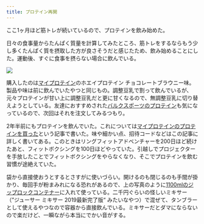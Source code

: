 ```yaml
---
title: プロテイン再開
---
```

ここ1ヶ月ほど筋トレが続いているので、プロテインを飲み始めた。

日々の食事量からたんぱく質量を計算してみたところ、筋トレをするならもう少し多くたんぱく質を摂取した方が良さそうだと感じたため、飲み始めることにした。運動後、すぐに食事を摂らない場合に飲んでいる。

![](https://lh3.googleusercontent.com/docs/ADP-6oHahUAQWFMSygNbzUFZzfat7HV1Li12FrO_tkgr_-bEkIUG4x4cFpvbv38nA4lo2CE_NlAnne12WvKgkU8GkffI7LAhBm89BZndDHBQDSiZE9Yh_EsspW68CfpuTkGJFktwuV-SlLTw3WQ61YNoQX_Te1AkrTB64Ebrsm-DLuQUE_OOBy8ZsG5domA1-XsKqha2xi1bn8vTmtermCmd7R9dOalqH9iJ0-CssnrshUWzmm3sLEPjyWFx5K1ypKYLRG4rP-qmszZobEhQDfmgjis3onE8c-qJURf6OmQltyqzYvX-Vrx_D-JwJRFj-1GTLKJBqo5ivZQnqzTPplreCL33nenptuFFUfOY1evsbREd90lq38p-dybT4i_xSz2qd3a0E3ANwx4lP8kD2c5yRgGJS26N_G3QYXsaSpcBwBEcexd0NnLzOThO703beAu2D_WgKTWUP3aK2mNMBwQ21q6k8BDtILJ6Jfe1bk3kILuBeBt8Qp14FXGA0yZHMzL0hAoxj7JzHgAolkqv2uZXqd5Xp4hOxpzuxfJzEfjcQmZrkimyVoXkoUKzXCjs1TvNX3B192yCZm5Y--izWzMA1P8Bc_b1F0jBS05Xsf0ZQZh7i-16exP9w-bDKbk-OzsrAa5NbYmsOv4ZDmukjiqHsGt3nPshv7PdHeMfgDYwFd9QrZkWQSsfT7w9wd51GkTtPzVpMAiexmDPz8A0RRsZXjYBU8jbXYrAEBqQOyb6YZe4agsliB67SYOZkWFZ0hFyeekI1HJ4E-lqr-2Xc4Md8whpFY9A2-TFDuqXYG1w-KWDwxdHEUV2KUvGK3NqQtjOqo0p_D3OrBYMlmGJKhWFVSYjtSUrGwOPfggvySfF13837qvkjW5b4Xd_a76WeBEuAgrBz3odBqYALdMs7KQDZz8i9J6o1z4hXRE_5XPSDtm648717CDVC0QAAHBrsSgO7idfsaU1H9A65imLKF6iPXUoNGgof6cSL_8paIrr_niiU0C7uupcgYzUip9JSrKVyYDQeqxXfDM6y1-ZFC4gwEDFr3qn8A423BAXTW5KIIWsT4JfqiQeC97x7-auKkClJ4o1jAwJbLUZREgdM40IUHcUtYzQ6FF9NDNCTq675Bq_EbLeptSi-dXMx-sSPfw6tbBlrmnNNMNKsERfSwsvCH6KhUIhIx7nBSEt6JNTM0bU_2-2UszL06QZV67QMy5cR7jY9c7gWBoosIOHfhvFpiELZ-4mMgEk77z0oeuxf8NxyDfI)

購入したのは[マイプロテイン](https://www.myprotein.jp/)のホエイプロテイン チョコレートブラウニー味。製品や味は前に飲んでいたやつと同じもの。調整豆乳で割って飲んでいるが、元々プロテインが甘い上に調整豆乳だと更に甘くなるので、無調整豆乳に切り替えようとしている。友達におすすめされた[バルクスポーツのプロテイン](https://www.amazon.co.jp/dp/B086JSPKT3)も気になっているので、次回はそれを注文してみるつもり。

2年半前にもプロテインを飲んでいた。これについては[マイプロテインのプロテインを買った](https://r7kamura.com/articles/2020-02-17-my-protein)という記事で書いた。味や細かい点、招待コードなどはこの記事に詳しく書いてある。このときはリングフィットアドベンチャーを200日ほど続けたあと、フィットボクシングを100日ほどやっていた。引越しでプロジェクターを手放したことでフィットボクシングをやらなくなり、そこでプロテインを飲む習慣が途絶えていた。

袋から直接使おうとするとさすがに使いづらい。開けるのも閉じるのも手間が掛かり、毎回手が粉まみれになる恐れがあるので、上の写真のように[1100mlのジップロックコンテナー](https://www.amazon.co.jp/dp/B01B7N6FXY)に入れて使っている。二千円ぐらいの怪しいミキサー（”ジューサー ミキサー 2019最新完了版“ みたいなやつ）で混ぜて、タンブラーとして使えるやつなので容器から直接飲んでいる。ミキサーだとダマにならないので楽だけど、一瞬ながら本当にでかい音がする。
